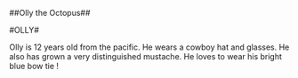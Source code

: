 ##Olly the Octopus##

#OLLY#

Olly is  12 years old from the pacific. He wears a cowboy hat and glasses. He also has grown a very distinguished mustache. He loves to wear his bright blue bow tie !


